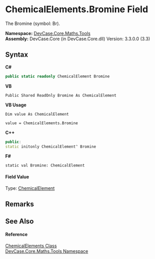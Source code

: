 # ChemicalElements.Bromine Field
 

The Bromine (symbol: Br).

**Namespace:**&nbsp;<a href="N_DevCase_Core_Maths_Tools">DevCase.Core.Maths.Tools</a><br />**Assembly:**&nbsp;DevCase.Core (in DevCase.Core.dll) Version: 3.3.0.0 (3.3)

## Syntax

**C#**<br />
``` C#
public static readonly ChemicalElement Bromine
```

**VB**<br />
``` VB
Public Shared ReadOnly Bromine As ChemicalElement
```

**VB Usage**<br />
``` VB Usage
Dim value As ChemicalElement

value = ChemicalElements.Bromine

```

**C++**<br />
``` C++
public:
static initonly ChemicalElement^ Bromine
```

**F#**<br />
``` F#
static val Bromine: ChemicalElement
```


#### Field Value
Type: <a href="T_DevCase_Core_Maths_ChemicalElement">ChemicalElement</a>

## Remarks


## See Also


#### Reference
<a href="T_DevCase_Core_Maths_Tools_ChemicalElements">ChemicalElements Class</a><br /><a href="N_DevCase_Core_Maths_Tools">DevCase.Core.Maths.Tools Namespace</a><br />